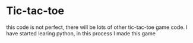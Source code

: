 # Tic-tac-toe
this code is not perfect, there will be lots of other tic-tac-toe game code.
I have started learing python, in this process I made this game
